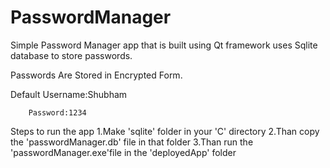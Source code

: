 # PasswordManager

Simple Password Manager app that is built using Qt framework uses Sqlite database to store passwords.  

Passwords Are Stored in Encrypted Form.  

Default Username:Shubham  

        Password:1234  
        

Steps to run the app
1.Make 'sqlite' folder in your 'C' directory
2.Than copy the 'passwordManager.db' file in that folder
3.Than run the 'passwordManager.exe'file in the 'deployedApp' folder
